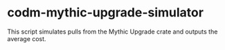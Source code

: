 # codm-mythic-upgrade-simulator
This script simulates pulls from the Mythic Upgrade crate and outputs the average cost.

